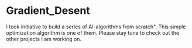 # Gradient_Desent
 I took initiative to build a series of AI-algorithms from scratch". This  simple optimization algorithm is one of them. 
 Please stay tune to check out the other projects I am working on.
